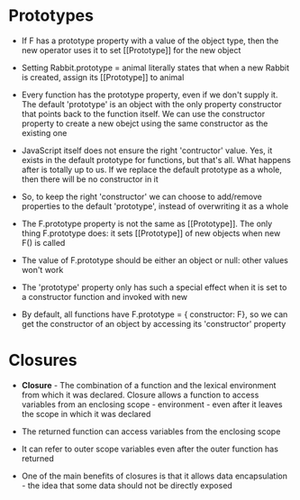 # Prototypes

* If F has a prototype property with a value of the object type, then the new operator uses it to set [[Prototype]] for the new object

* Setting Rabbit.prototype = animal literally states that when a new Rabbit is created, assign its [[Prototype]] to animal

* Every function has the prototype property, even if we don't supply it. The default 'prototype' is an object with the only property constructor that points back to the function itself. We can use the constructor property to create a new obejct using the same constructor as the existing one

* JavaScript itself does not ensure the right 'contructor' value. Yes, it exists in the default prototype for functions, but that's all. What happens after is totally up to us. If we replace the default prototype as a whole, then there will be no constructor in it

* So, to keep the right 'constructor' we can choose to add/remove properties to the default 'prototype', instead of overwriting it as a whole

* The F.prototype property is not the same as [[Prototype]]. The only thing F.prototype does: it sets [[Prototype]] of new objects when new F() is called

* The value of F.prototype should be either an object or null: other values won't work

* The 'prototype' property only has such a special effect when it is set to a constructor function and invoked with new

* By default, all functions have F.prototype = { constructor: F}, so we can get the constructor of an object by accessing its 'constructor' property

# Closures

* **Closure** - The combination of a function and the lexical environment from which it was declared. Closure allows a function to access variables from an enclosing scope - environment - even after it leaves the scope in which it was declared

* The returned function can access variables from the enclosing scope

* It can refer to outer scope variables even after the outer function has returned

* One of the main benefits of closures is that it allows data encapsulation - the idea that some data should not be directly exposed